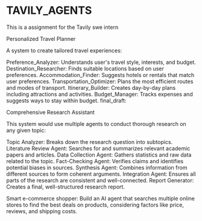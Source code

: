 # TAVILY_AGENTS
 This is a assignment for the Tavily swe intern 

Personalized Travel Planner

A system to create tailored travel experiences:

Preference_Analyzer: Understands user's travel style, interests, and budget.
Destination_Researcher: Finds suitable locations based on user preferences.
Accommodation_Finder: Suggests hotels or rentals that match user preferences.
Transportation_Optimizer: Plans the most efficient routes and modes of transport.
Itinerary_Builder: Creates day-by-day plans including attractions and activities.
Budget_Manager: Tracks expenses and suggests ways to stay within budget.
final_draft:


Comprehensive Research Assistant

This system would use multiple agents to conduct thorough research on any given topic:

Topic Analyzer: Breaks down the research question into subtopics.
Literature Review Agent: Searches for and summarizes relevant academic papers and articles.
Data Collection Agent: Gathers statistics and raw data related to the topic.
Fact-Checking Agent: Verifies claims and identifies potential biases in sources.
Synthesis Agent: Combines information from different sources to form coherent arguments.
Integration Agent: Ensures all parts of the research are consistent and well-connected.
Report Generator: Creates a final, well-structured research report.




Smart e-commerce shopper:
Build an AI agent that searches multiple online stores to find the best deals on products, considering factors like price, reviews, and shipping costs.